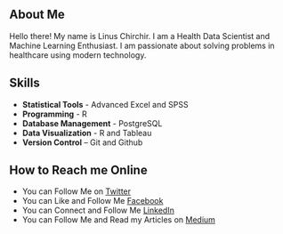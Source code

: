 ## About Me

Hello there! My name is Linus Chirchir. I am a Health Data Scientist and Machine Learning Enthusiast. I am passionate about solving problems in healthcare using modern technology.

## Skills

- **Statistical Tools** - Advanced Excel and SPSS
- **Programming** - R
- **Database Management** - PostgreSQL
- **Data Visualization** - R and Tableau
- **Version Control** – Git and Github

## How to Reach me Online

- You can Follow Me on [Twitter](https://twitter.com/LinusChirchir)
- You can Like and Follow Me [Facebook](https://www.facebook.com/LinusChirchir)
- You can Connect and Follow Me [LinkedIn](https://www.linkedin.com/in/linuschirchir)
- You can Follow Me and Read my Articles on [Medium](https://linuschirchir.medium.com/)


<!--
**linuschirchir/linuschirchir** is a ✨ _special_ ✨ repository because its `README.md` (this file) appears on your GitHub profile.

Here are some ideas to get you started:

- 🔭 I’m currently working on ...
- 🌱 I’m currently learning ...
- 👯 I’m looking to collaborate on ...
- 🤔 I’m looking for help with ...
- 💬 Ask me about ...
- 📫 How to reach me: ...
- 😄 Pronouns: ...
- ⚡ Fun fact: ...
-->
